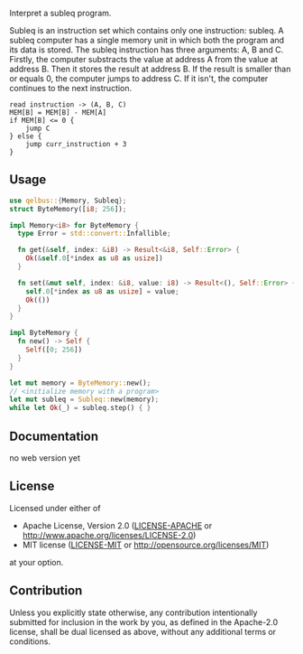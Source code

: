 Interpret a subleq program.

Subleq is an instruction set which contains only one instruction: subleq.
A subleq computer has a single memory unit in which both the program and its data is stored.
The subleq instruction has three arguments: A, B and C.
Firstly, the computer substracts the value at address A from the value at address B.
Then it stores the result at address B. If the result is smaller than or equals 0,
the computer jumps to address C. If it isn't, the computer continues to the next instruction.
```text
read instruction -> (A, B, C)
MEM[B] = MEM[B] - MEM[A]
if MEM[B] <= 0 {
    jump C
} else {
    jump curr_instruction + 3
}
```

## Usage
```rust
use qelbus::{Memory, Subleq};
struct ByteMemory([i8; 256]);

impl Memory<i8> for ByteMemory {
  type Error = std::convert::Infallible;

  fn get(&self, index: &i8) -> Result<&i8, Self::Error> {
    Ok(&self.0[*index as u8 as usize])
  }

  fn set(&mut self, index: &i8, value: i8) -> Result<(), Self::Error> {
    self.0[*index as u8 as usize] = value;
    Ok(())
  }
}

impl ByteMemory {
  fn new() -> Self {
    Self([0; 256])  
  }
}

let mut memory = ByteMemory::new();
// <initialize memory with a program>
let mut subleq = Subleq::new(memory);
while let Ok(_) = subleq.step() { }
```


## Documentation
no web version yet

## License

Licensed under either of

 * Apache License, Version 2.0
   ([LICENSE-APACHE](LICENSE-APACHE) or <http://www.apache.org/licenses/LICENSE-2.0>)
 * MIT license
   ([LICENSE-MIT](LICENSE-MIT) or <http://opensource.org/licenses/MIT>)

at your option.

## Contribution

Unless you explicitly state otherwise, any contribution intentionally submitted
for inclusion in the work by you, as defined in the Apache-2.0 license, shall be
dual licensed as above, without any additional terms or conditions.
